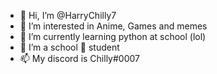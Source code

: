 - 👋 Hi, I’m @HarryChilly7
- 👀 I’m interested in Anime, Games and memes
- 🌱 I’m currently learning python at school (lol)
- 💞️ I’m a school 🎒 student 
- 📫 My discord is Chilly#0007

<!---
HarryChilly7/HarryChilly7 is a ✨ special ✨ repository because its `README.md` (this file) appears on your GitHub profile.
You can click the Preview link to take a look at your changes.
--->
